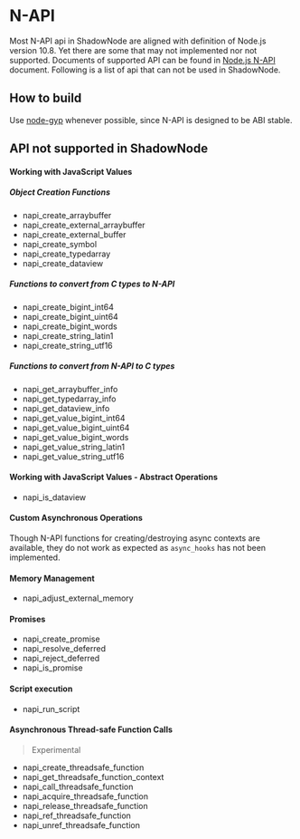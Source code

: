# N-API

Most N-API api in ShadowNode are aligned with definition of Node.js version 10.8. Yet there are some that may not implemented nor not supported. Documents of supported API can be found in [Node.js N-API](https://nodejs.org/docs/latest-v10.x/api/n-api.html) document. Following is a list of api that can not be used in ShadowNode.

## How to build

Use [node-gyp](https://github.com/nodejs/node-gyp) whenever possible, since N-API is designed to be ABI stable.

## API not supported in ShadowNode

#### Working with JavaScript Values

##### Object Creation Functions
- napi_create_arraybuffer
- napi_create_external_arraybuffer
- napi_create_external_buffer
- napi_create_symbol
- napi_create_typedarray
- napi_create_dataview

##### Functions to convert from C types to N-API
- napi_create_bigint_int64
- napi_create_bigint_uint64
- napi_create_bigint_words
- napi_create_string_latin1
- napi_create_string_utf16

##### Functions to convert from N-API to C types
- napi_get_arraybuffer_info
- napi_get_typedarray_info
- napi_get_dataview_info
- napi_get_value_bigint_int64
- napi_get_value_bigint_uint64
- napi_get_value_bigint_words
- napi_get_value_string_latin1
- napi_get_value_string_utf16

#### Working with JavaScript Values - Abstract Operations
- napi_is_dataview

#### Custom Asynchronous Operations
Though N-API functions for creating/destroying async contexts are available, they do not work as expected as `async_hooks` has not been implemented.

#### Memory Management
- napi_adjust_external_memory

#### Promises
- napi_create_promise
- napi_resolve_deferred
- napi_reject_deferred
- napi_is_promise

#### Script execution
- napi_run_script

#### Asynchronous Thread-safe Function Calls
> Experimental

- napi_create_threadsafe_function
- napi_get_threadsafe_function_context
- napi_call_threadsafe_function
- napi_acquire_threadsafe_function
- napi_release_threadsafe_function
- napi_ref_threadsafe_function
- napi_unref_threadsafe_function
